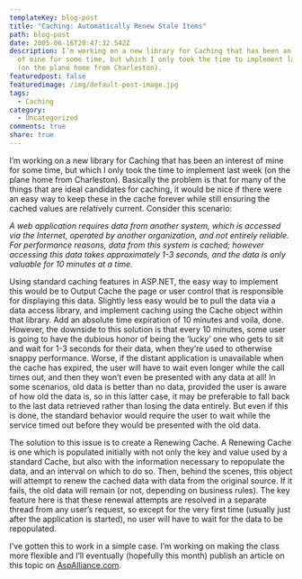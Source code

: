 ```yaml
---
templateKey: blog-post
title: "Caching: Automatically Renew Stale Items"
path: blog-post
date: 2005-06-16T20:47:32.542Z
description: I’m working on a new library for Caching that has been an interest
  of mine for some time, but which I only took the time to implement last week
  (on the plane home from Charleston).
featuredpost: false
featuredimage: /img/default-post-image.jpg
tags:
  - Caching
category:
  - Uncategorized
comments: true
share: true
---
```

<!--StartFragment-->

I’m working on a new library for Caching that has been an interest of mine for some time, but which I only took the time to implement last week (on the plane home from Charleston). Basically the problem is that for many of the things that are ideal candidates for caching, it would be nice if there were an easy way to keep these in the cache forever while still ensuring the cached values are relatively current. Consider this scenario:

*A web application requires data from another system, which is accessed via the Internet, operated by another organization, and not entirely reliable. For performance reasons, data from this system is cached; however accessing this data takes approximately 1-3 seconds, and the data is only valuable for 10 minutes at a time.*

Using standard caching features in ASP.NET, the easy way to implement this would be to Output Cache the page or user control that is responsible for displaying this data. Slightly less easy would be to pull the data via a data access library, and implement caching using the Cache object within that library. Add an absolute time expiration of 10 minutes and voila, done. However, the downside to this solution is that every 10 minutes, some user is going to have the dubious honor of being the ‘lucky’ one who gets to sit and wait for 1-3 seconds for their data, when they’re used to otherwise snappy performance. Worse, if the distant application is unavailable when the cache has expired, the user will have to wait even longer while the call times out, and then they won’t even be presented with any data at all! In some scenarios, old data is better than no data, provided the user is aware of how old the data is, so in this latter case, it may be preferable to fall back to the last data retrieved rather than losing the data entirely. But even if this is done, the standard behavior would require the user to wait while the service timed out before they would be presented with the old data.

The solution to this issue is to create a Renewing Cache. A Renewing Cache is one which is populated initially with not only the key and value used by a standard Cache, but also with the information necessary to repopulate the data, and an interval on which to do so. Then, behind the scenes, this object will attempt to renew the cached data with data from the original source. If it fails, the old data will remain (or not, depending on business rules). The key feature here is that these renewal attempts are resolved in a separate thread from any user’s request, so except for the very first time (usually just after the application is started), no user will have to wait for the data to be repopulated.

I’ve gotten this to work in a simple case. I’m working on making the class more flexible and I’ll eventually (hopefully this month) publish an article on this topic on [AspAlliance.com](http://aspalliance.com/).

<!--EndFragment-->